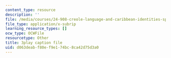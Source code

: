 ```yaml
---
content_type: resource
description: ''
file: /media/courses/24-908-creole-language-and-caribbean-identities-spring-2017/d063deabf80ef9e174bc8ca42d75d3a0_xCpg54xUzLE.srt
file_type: application/x-subrip
learning_resource_types: []
ocw_type: OCWFile
resourcetype: Other
title: 3play caption file
uid: d063deab-f80e-f9e1-74bc-8ca42d75d3a0
---
```

